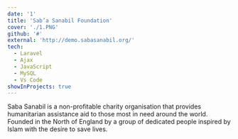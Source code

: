 ```yaml
---
date: '1'
title: 'Sab’a Sanabil Foundation'
cover: './1.PNG'
github: '#'
external: 'http://demo.sabasanabil.org/'
tech:
  - Laravel
  - Ajax
  - JavaScript
  - MySQL
  - Vs Code
showInProjects: true
---
```


Saba Sanabil is a non-profitable charity organisation that provides humanitarian assistance aid to those most in need around the world. Founded in the North of England by a group of dedicated people inspired by Islam with the desire to save lives.

